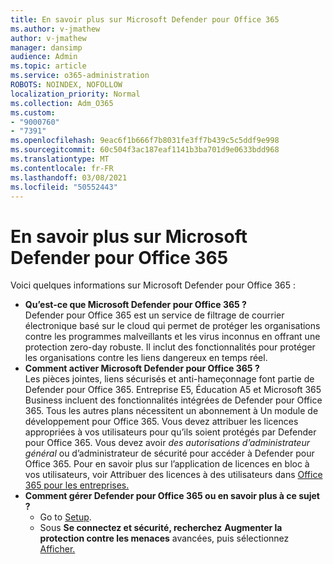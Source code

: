 ```yaml
---
title: En savoir plus sur Microsoft Defender pour Office 365
ms.author: v-jmathew
author: v-jmathew
manager: dansimp
audience: Admin
ms.topic: article
ms.service: o365-administration
ROBOTS: NOINDEX, NOFOLLOW
localization_priority: Normal
ms.collection: Adm_O365
ms.custom:
- "9000760"
- "7391"
ms.openlocfilehash: 9eac6f1b666f7b8031fe3ff7b439c5c5ddf9e998
ms.sourcegitcommit: 60c504f3ac187eaf1141b3ba701d9e0633bdd968
ms.translationtype: MT
ms.contentlocale: fr-FR
ms.lasthandoff: 03/08/2021
ms.locfileid: "50552443"
---
```

# <a name="learn-about-microsoft-defender-for-office-365"></a>En savoir plus sur Microsoft Defender pour Office 365

Voici quelques informations sur Microsoft Defender pour Office 365 :

- **Qu’est-ce que Microsoft Defender pour Office 365 ?**  
    Defender pour Office 365 est un service de filtrage de courrier électronique basé sur le cloud qui permet de protéger les organisations contre les programmes malveillants et les virus inconnus en offrant une protection zero-day robuste. Il inclut des fonctionnalités pour protéger les organisations contre les liens dangereux en temps réel.
- **Comment activer Microsoft Defender pour Office 365 ?**  
    Les pièces jointes, liens sécurisés et anti-hameçonnage font partie de Defender pour Office 365. Entreprise E5, Éducation A5 et Microsoft 365 Business incluent des fonctionnalités intégrées de Defender pour Office 365. Tous les autres plans nécessitent un abonnement à Un module de développement pour Office 365. Vous devez attribuer les licences appropriées à vos utilisateurs pour qu’ils soient protégés par Defender pour Office 365. Vous devez avoir *des autorisations d’administrateur général* ou d’administrateur de sécurité pour accéder à Defender pour Office 365.  Pour en savoir plus sur l’application de licences en bloc à vos utilisateurs, voir Attribuer des licences à des utilisateurs dans [Office 365 pour les entreprises.](https://go.microsoft.com/fwlink/?linkid=2093435)
- **Comment gérer Defender pour Office 365 ou en savoir plus à ce sujet ?**  
  - Go to [Setup](https://go.microsoft.com/fwlink/p/?linkid=2075721).  
  - Sous **Se connectez et sécurité, recherchez** **Augmenter la protection contre les menaces** avancées, puis sélectionnez [Afficher.](https://go.microsoft.com/fwlink/?linkid=2109302)
